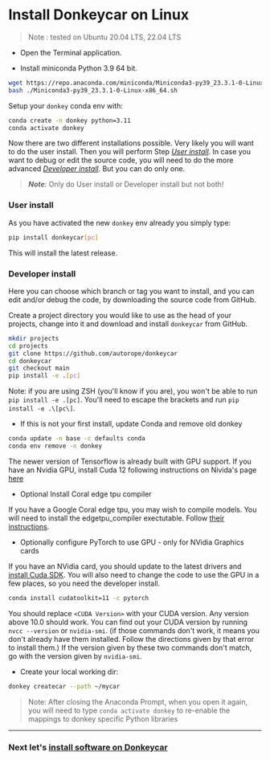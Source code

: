 # Install Donkeycar on Linux


> Note : tested on Ubuntu 20.04 LTS, 22.04 LTS

* Open the Terminal application.

* Install miniconda Python 3.9 64 bit. 

```bash
wget https://repo.anaconda.com/miniconda/Miniconda3-py39_23.3.1-0-Linux-x86_64.sh
bash ./Miniconda3-py39_23.3.1-0-Linux-x86_64.sh
```

Setup your `donkey` conda env with:

```bash
conda create -n donkey python=3.11
conda activate donkey
```

Now there are two different installations possible. Very likely you will 
want to do the user install. Then you will perform Step 
[_User install_](#user-install). In case 
you want to debug or edit the source code, you will need to do the more advanced 
[_Developer install_](#developer-install). But you can do only one.

> _**Note**_: Only do User install or Developer install but not both!

### User install

As you have activated the new `donkey` env already you simply type:

```bash
pip install donkeycar[pc]
```
This will install the latest release.

### Developer install

Here you can choose which branch or tag you want to install, and you can 
edit and/or debug the code, by downloading the source code from GitHub.

Create a project directory you would like to use as the 
head of your projects, change into it and download and install `donkeycar` 
from GitHub.

```bash
mkdir projects
cd projects
git clone https://github.com/autorope/donkeycar
cd donkeycar
git checkout main
pip install -e .[pc]
```

Note: if you are using ZSH (you'll know if you are), you won't be able to 
run `pip install -e .[pc]`. You'll need to escape the brackets and run 
`pip install -e .\[pc\]`.


* If this is not your first install, update Conda and remove old donkey

```bash
conda update -n base -c defaults conda
conda env remove -n donkey
```

The newer version of Tensorflow is already built with GPU support. If you 
have an Nvidia GPU, install Cuda 12 following instructions on Nivida's page 
[here](https://developer.nvidia.com/cuda-toolkit-archive)

* Optional Install Coral edge tpu compiler

If you have a Google Coral edge tpu, you may wish to compile models. You 
will need to install the edgetpu_compiler exectutable. Follow [their 
instructions](https://coral.withgoogle.com/docs/edgetpu/compiler/).

* Optionally configure PyTorch to use GPU - only for NVidia Graphics cards

If you have an NVidia card, you should update to the latest drivers and 
[install Cuda SDK](https://www.tensorflow.org/install/gpu#windows_setup). 
You will also need to change the code to use the GPU in a few places, so
you need the developer install. 

```bash
conda install cudatoolkit=11 -c pytorch
```

You should replace `<CUDA Version>` with your CUDA version. Any version 
above 10.0 should work. You can find out your CUDA version by running 
`nvcc --version` or `nvidia-smi`. (if those commands don't work, it means you 
don't already have them installed. Follow the directions given by that error 
to install them.) If the version given by these two commands don't match, go 
with the version given by `nvidia-smi`.

* Create your local working dir:

```bash
donkey createcar --path ~/mycar
```

> Note: After closing the Anaconda Prompt, when you open it again, you will need to 
> type ```conda activate donkey``` to re-enable the mappings to donkey specific 
> Python libraries

----

### Next let's [install software on Donkeycar](/guide/install_software/#step-2-install-software-on-donkeycar)
